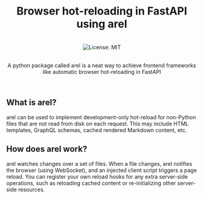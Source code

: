 <div align="center">
<h1 align="center">Browser hot-reloading in FastAPI using arel</h1><br>
<img alt="License: MIT" src="https://img.shields.io/badge/License-MIT-blue.svg"/><br><br>

A python package called arel is a neat way to achieve frontend frameworks like automatic browser hot-reloading in FastAPI 
</div><br>

## What is arel?
arel can be used to implement development-only hot-reload for non-Python files that are not read from disk on each request. This may include HTML templates, GraphQL schemas, cached rendered Markdown content, etc.

## How does arel work?
arel watches changes over a set of files. When a file changes, arel notifies the browser (using WebSocket), and an injected client script triggers a page reload. You can register your own reload hooks for any extra server-side operations, such as reloading cached content or re-initializing other server-side resources.
